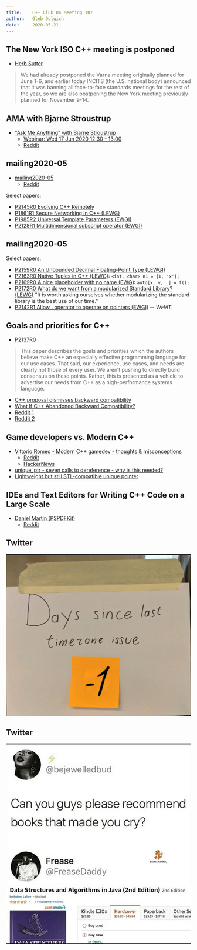 ```yaml
---
title:    C++ Club UK Meeting 107
author:   Gleb Dolgich
date:     2020-05-21
---
```


## The New York ISO C++ meeting is postponed

* [Herb Sutter](https://herbsutter.com/2020/05/20/the-new-york-iso-c-meeting-is-postponed/)

> We had already postponed the Varna meeting originally planned for June 1-6, and earlier today INCITS (the U.S. national body) announced that it was banning all face-to-face standards meetings for the rest of the year, so we are also postponing the New York meeting previously planned for November 9-14.

## AMA with Bjarne Stroustrup

* ["Ask Me Anything" with Bjarne Stroustrup](https://pldi20.sigplan.org/details/pldi-2020-ask-me-anything/4/-Ask-Me-Anything-with-Bjarne-Stroustrup)
  * [Webinar: Wed 17 Jun 2020 12:30 - 13:00](https://pldi20.sigplan.org/room/pldi-2020-venue-ama-webinar)
  * [Reddit](https://www.reddit.com/r/cpp/comments/gjxcjn/ask_me_anything_with_bjarne_stroustrup_pldi_2020/)

## mailing2020-05

* [mailing2020-05](http://www.open-std.org/jtc1/sc22/wg21/docs/papers/2020/#mailing2020-05)
  * [Reddit](https://www.reddit.com/r/cpp/comments/glwito/202005_c_standard_mailing/)

Select papers:

* [P2145R0 Evolving C++ Remotely](http://www.open-std.org/jtc1/sc22/wg21/docs/papers/2020/p2145r0.html)
* [P1861R1 Secure Networking in C++ (LEWG)](http://www.open-std.org/jtc1/sc22/wg21/docs/papers/2020/p1861r1.html)
* [P1985R2 Universal Template Parameters (EWGI)](http://www.open-std.org/jtc1/sc22/wg21/docs/papers/2020/p1985r1.pdf)
* [P2128R1 Multidimensional subscript operator (EWGI)](http://www.open-std.org/jtc1/sc22/wg21/docs/papers/2020/p2128r1.pdf)

## mailing2020-05

Select papers:

* [P2159R0 An Unbounded Decimal Floating-Point Type (LEWGI)](http://www.open-std.org/jtc1/sc22/wg21/docs/papers/2020/p2159r0.html)
* [P2163R0 Native Tuples in C++ (LEWG)](http://www.open-std.org/jtc1/sc22/wg21/docs/papers/2020/p2163r0.pdf): `<int, char> n1 = {1, 'x'};`
* [P2169R0 A nice placeholder with no name (EWG)](http://www.open-std.org/jtc1/sc22/wg21/docs/papers/2020/p2169r0.pdf): `auto[x, y, _] = f();`
* [P2172R0 What do we want from a modularized Standard Library? (LEWG)](http://www.open-std.org/jtc1/sc22/wg21/docs/papers/2020/p2172r0.pdf) "It is worth asking ourselves whether modularizing the standard library is the best use of our time."
* [P2142R1 Allow . operator to operate on pointers (EWGI)](http://www.open-std.org/jtc1/sc22/wg21/docs/papers/2020/p2142r1.pdf) -- _WHAT_.

## Goals and priorities for C++

* [P2137R0](http://www.open-std.org/jtc1/sc22/wg21/docs/papers/2020/p2137r0.html)

> This paper describes the goals and priorities which the authors believe make C++ an especially effective programming language for our use cases. That said, our experience, use cases, and needs are clearly not those of every user. We aren’t pushing to directly build consensus on these points. Rather, this is presented as a vehicle to advertise our needs from C++ as a high-performance systems language.

* [C++ proposal dismisses backward compatibility](https://www.infoworld.com/article/3535795/c-plus-plus-proposal-dismisses-backward-compatibility.html)
* [What If C++ Abandoned Backward Compatibility?](https://robert.ocallahan.org/2020/03/what-if-c-abandoned-backward.html)
* [Reddit 1](https://www.reddit.com/r/programming/comments/gnn6l3/c_proposal_dismisses_backward_compatibility/)
* [Reddit 2](https://www.reddit.com/r/compsci/comments/gnn6qj/c_proposal_dismisses_backward_compatibility/)

## Game developers vs. Modern C++

* [Vittorio Romeo - Modern C++ gamedev - thoughts & misconceptions](https://vittorioromeo.info/index/blog/gamedev_modern_cpp_thoughts.html)
  * [Reddit](https://www.reddit.com/r/cpp/comments/gkrquo/modern_c_gamedev_thoughts_misconceptions/)
  * [HackerNews](https://news.ycombinator.com/item?id=23202120)
* [unique_ptr - seven calls to dereference - why is this needed?](https://old.reddit.com/r/cpp/comments/b0sq6p/unique_ptr_seven_calls_to_dereference_why_is_this/)
* [Lightweight but still STL-compatible unique pointer](https://blog.magnum.graphics/backstage/lightweight-stl-compatible-unique-pointer/)

## IDEs and Text Editors for Writing C++ Code on a Large Scale

* [Daniel Martin (PSPDFKit)](https://pspdfkit.com/blog/2020/ide-text-editors-cpp-large-scale/)
  * [Reddit](https://www.reddit.com/r/cpp/comments/gnaoop/ides_and_text_editors_for_writing_c_code_on_a/)

## Twitter

![](img/timezones.jpeg)

## Twitter

![](img/books-that-made-you-cry.jpeg)

